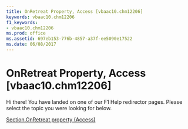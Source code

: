 ```yaml
---
title: OnRetreat Property, Access [vbaac10.chm12206]
keywords: vbaac10.chm12206
f1_keywords:
- vbaac10.chm12206
ms.prod: office
ms.assetid: 697eb153-776b-4857-a37f-ee5090e17522
ms.date: 06/08/2017
---
```



# OnRetreat Property, Access [vbaac10.chm12206]

Hi there! You have landed on one of our F1 Help redirector pages. Please select the topic you were looking for below.

[Section.OnRetreat property (Access)](http://msdn.microsoft.com/library/0da552f0-72bc-3886-2708-a8c4180f4903%28Office.15%29.aspx)

